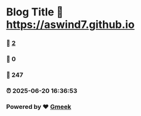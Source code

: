 # Blog Title :link: https://aswind7.github.io 
### :page_facing_up: [2](https://aswind7.github.io/tag.html) 
### :speech_balloon: 0 
### :hibiscus: 247 
### :alarm_clock: 2025-06-20 16:36:53 
### Powered by :heart: [Gmeek](https://github.com/Meekdai/Gmeek)
